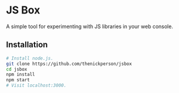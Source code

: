 # JS Box
A simple tool for experimenting with JS libraries in your web console.

## Installation
```bash
# Install node.js.
git clone https://github.com/thenickperson/jsbox
cd jsbox
npm install
npm start
# Visit localhost:3000.
```
